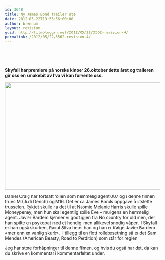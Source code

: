```yaml
---
id: 3648
title: Ny James Bond trailer ute
date: 2012-05-22T13:55:56+00:00
author: brennum
layout: revision
guid: http://filmbloggen.net/2012/05/22/3562-revision-4/
permalink: /2012/05/22/3562-revision-4/
---
```

&nbsp;

&nbsp;

**Skyfall har premiere på norske kinoer 26.oktober dette året og traileren gir oss en smakebit av hva vi kan forvente oss.**

<a href="http://filmbloggen.net/?attachment_id=3646" rel="attachment wp-att-3646"><img class="alignnone size-large wp-image-3646" src="http://filmbloggen.net/wp-content/uploads//2012/05/skyfall_2012_banner-e1337593787840-620x348.jpg" alt="" width="620" height="348" /></a>

Daniel Craig har fortsatt rollen som hemmelig agent 007 og i denne filmen trues M (Judi Dench) og M16. Det er da James Bonds oppgave å utslette trusselen. Ryktet skulle ha det til at Naomie Melanie Harris skulle spille Moneypenny, men hun skal egentlig spille Eve &#8211; muligens en hemmelig agent. Javier Bardem kjenner vi godt igjen fra No country for old men, der han spilte en psykopat med et hendig, men allikevel snodig våpen. I Skyfall er han også skurken, Raoul Silva heter han og han er ifølge Javier Bardem &laquo;mer enn en vanlig skurk&raquo;.  I tillegg til en flott rollebesetning så er det Sam Mendes (American Beauty, Road to Perdition) som står for regien.

Jeg har store forhåpninger til denne filmen, og hvis du også har det, da kan du skrive en kommentar i kommentarfeltet under.

<div class="video-shortcode">
</div>